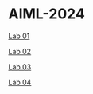 # AIML-2024
[Lab 01](https://github.com/ThallaPremSai/AIML-2024/blob/main/AIML_Lab%2001.ipynb)

[Lab 02](https://github.com/ThallaPremSai/AIML-2024/blob/main/LAB02.ipynb)

[Lab 03](https://github.com/ThallaPremSai/AIML-2024/blob/main/LAB03.ipynb)

[Lab 04](https://github.com/ThallaPremSai/AIML-2024/blob/main/LAB04.ipynb)




